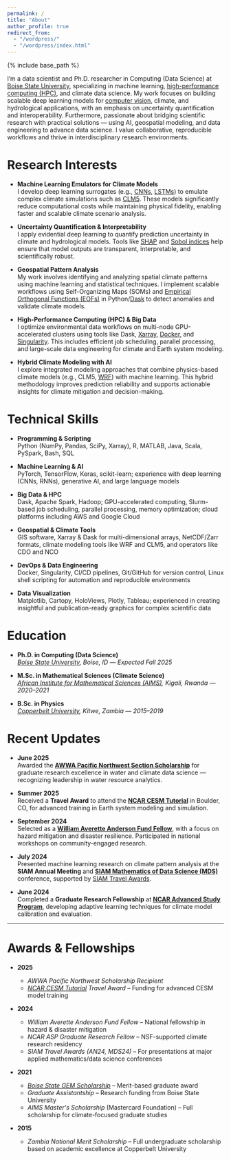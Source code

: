 ```yaml
---
permalink: /
title: "About"
author_profile: true
redirect_from: 
  - "/wordpress/"
  - "/wordpress/index.html"
---
```


{% include base_path %}

I’m a data scientist and Ph.D. researcher in Computing (Data Science) at [Boise State University](https://www.boisestate.edu/), specializing in machine learning, [high-performance computing (HPC)](https://www.ibm.com/think/topics/hpc), and climate data science. My work focuses on building scalable deep learning models for [computer vision](https://www.ibm.com/think/topics/computer-vision), climate, and hydrological applications, with an emphasis on uncertainty quantification and interoperability. Furthermore, passionate about bridging scientific research with practical solutions — using AI, geospatial modeling, and data engineering to advance data science. I value collaborative, reproducible workflows and thrive in interdisciplinary research environments.

Research Interests
======

- **Machine Learning Emulators for Climate Models**  
  I develop deep learning surrogates (e.g., [CNNs](https://www.ibm.com/think/topics/convolutional-neural-networks), [LSTMs](https://developer.nvidia.com/discover/lstm)) to emulate complex climate simulations such as [CLM5](https://www.cesm.ucar.edu/models/clm). These models significantly reduce computational costs while maintaining physical fidelity, enabling faster and scalable climate scenario analysis.

- **Uncertainty Quantification & Interpretability**  
  I apply evidential deep learning to quantify prediction uncertainty in climate and hydrological models. Tools like [SHAP](https://shap.readthedocs.io/en/latest/) and [Sobol indices](https://docs.scipy.org/doc/scipy/reference/generated/scipy.stats.sobol_indices.html) help ensure that model outputs are transparent, interpretable, and scientifically robust.

- **Geospatial Pattern Analysis**  
  My work involves identifying and analyzing spatial climate patterns using machine learning and statistical techniques. I implement scalable workflows using Self-Organizing Maps (SOMs) and [Empirical Orthogonal Functions (EOFs)](https://ajdawson.github.io/eof2/eofs.html) in Python/[Dask](https://www.dask.org/) to detect anomalies and validate climate models.

- **High-Performance Computing (HPC) & Big Data**  
  I optimize environmental data workflows on multi-node GPU-accelerated clusters using tools like Dask, [Xarray](https://docs.xarray.dev/en/stable/), [Docker](https://www.docker.com/), and [Singularity](https://docs.sylabs.io/guides/3.5/user-guide/introduction.html). This includes efficient job scheduling, parallel processing, and large-scale data engineering for climate and Earth system modeling.

- **Hybrid Climate Modeling with AI**  
  I explore integrated modeling approaches that combine physics-based climate models (e.g., CLM5, [WRF](https://www.mmm.ucar.edu/models/wrf)) with machine learning. This hybrid methodology improves prediction reliability and supports actionable insights for climate mitigation and decision-making.

Technical Skills
======

- **Programming & Scripting**  
  Python (NumPy, Pandas, SciPy, Xarray), R, MATLAB, Java, Scala, PySpark, Bash, SQL

- **Machine Learning & AI**  
  PyTorch, TensorFlow, Keras, scikit-learn; experience with deep learning (CNNs, RNNs), generative AI, and large language models

- **Big Data & HPC**  
  Dask, Apache Spark, Hadoop; GPU-accelerated computing, Slurm-based job scheduling, parallel processing, memory optimization; cloud platforms including AWS and Google Cloud

- **Geospatial & Climate Tools**  
  GIS software, Xarray & Dask for multi-dimensional arrays, NetCDF/Zarr formats, climate modeling tools like WRF and CLM5, and operators like CDO and NCO

- **DevOps & Data Engineering**  
  Docker, Singularity, CI/CD pipelines, Git/GitHub for version control, Linux shell scripting for automation and reproducible environments

- **Data Visualization**  
  Matplotlib, Cartopy, HoloViews, Plotly, Tableau; experienced in creating insightful and publication-ready graphics for complex scientific data


Education
======

- **Ph.D. in Computing (Data Science)**  
  *[Boise State University](https://www.boisestate.edu/), Boise, ID* — *Expected Fall 2025*  

- **M.Sc. in Mathematical Sciences (Climate Science)**  
  *[African Institute for Mathematical Sciences (AIMS)](https://aims.ac.rw/), Kigali, Rwanda* — *2020–2021*  

- **B.Sc. in Physics**  
  *[Copperbelt University](https://www.cbu.ac.zm/), Kitwe, Zambia* — *2015–2019*  

Recent Updates
======

- **June 2025**  
  Awarded the **[AWWA Pacific Northwest Section Scholarship](https://www.pnws-awwa.org/careers/scholarship-application/)** for graduate research excellence in water and climate data science — recognizing leadership in water resource analytics.

- **Summer 2025**  
  Received a **Travel Award** to attend the **[NCAR CESM Tutorial](https://www.cesm.ucar.edu/events/tutorials)** in Boulder, CO, for advanced training in Earth system modeling and simulation.

- **September 2024**  
  Selected as a **[William Averette Anderson Fund Fellow](https://billandersonfund.org/)**, with a focus on hazard mitigation and disaster resilience. Participated in national workshops on community-engaged research.

- **July 2024**  
  Presented machine learning research on climate pattern analysis at the **SIAM Annual Meeting** and **[SIAM Mathematics of Data Science (MDS)](https://www.siam.org/conferences-events/past-event-archive/mds24/)** conference, supported by [SIAM Travel Awards](https://www.siam.org/conferences-events/conference-support/travel-and-registration-support/).

- **June 2024**  
  Completed a **Graduate Research Fellowship** at **[NCAR Advanced Study Program](https://edec.ucar.edu/advanced-study-program)**, developing adaptive learning techniques for climate model calibration and evaluation.

---

Awards & Fellowships
======

- **2025**  
  - *AWWA Pacific Northwest Scholarship Recipient*   
  - *[NCAR CESM Tutorial](https://www.cesm.ucar.edu/events/tutorials/cesm) Travel Award* – Funding for advanced CESM model training

- **2024**  
  - *William Averette Anderson Fund Fellow* – National fellowship in hazard & disaster mitigation  
  - *NCAR ASP Graduate Research Fellow* – NSF-supported climate research residency  
  - *SIAM Travel Awards (AN24, MDS24)* – For presentations at major applied mathematics/data science conferences

- **2021**  
  - *[Boise State GEM Scholarship](https://www.boisestate.edu/graduatecollege/funding/merit-based-gem-scholarship/)* – Merit-based graduate award  
  - *Graduate Assistantship* – Research funding from Boise State University  
  - *AIMS Master's Scholarship* (Mastercard Foundation) – Full scholarship for climate-focused graduate studies

- **2015**  
  - *Zambia National Merit Scholarship* – Full undergraduate scholarship based on academic excellence at Copperbelt University

